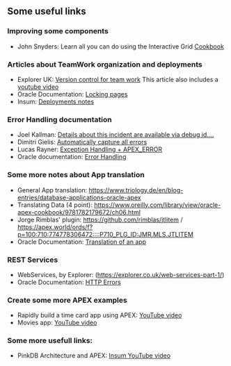 ## Some useful links
### Improving some components
- John Snyders: Learn all you can do using the Interactive Grid [Cookbook](https://hardlikesoftware.com/weblog/2019/11/04/apex-ig-cookbook-update-for-19-2/)

### Articles about TeamWork organization and deployments
- Explorer UK: [Version control for team work](https://explorer.co.uk/apex-version-control-team-working/) This article also includes a [youtube video](https://youtu.be/vVLi1HFzuiI) 
- Oracle Documentation: [Locking pages](https://docs.oracle.com/html/E39147_04/bldapp005.htm)
- Insum: [Deployments notes](https://insum.ca/oracle-apex-deployments-youre-doing-it-wrong)

### Error Handling documentation
- Joel Kallman: [Details about this incident are available via debug id....](https://joelkallman.blogspot.com/2017/01/details-about-this-incident-are.html)
- Dimitri Gielis: [Automatically capture all errors](http://dgielis.blogspot.com/2018/06/automatically-capture-all-errors-and.html)
- Lucas Rayner: [Exception Handling + APEX_ERROR](https://www.lrayner.com/post/exception-handling-apex_error-oracle-apex-19-1)
- Oracle documentation: [Error Handling](https://docs.oracle.com/database/apex-5.1/AEAPI/Example-of-an-Error-Handling-Function.htm#AEAPI2216)

### Some more notes about App translation
- General App translation: https://www.triology.de/en/blog-entries/database-applications-oracle-apex
- Translating Data (4 point): https://www.oreilly.com/library/view/oracle-apex-cookbook/9781782179672/ch06.html
- Jorge Rimblas' plugin: https://github.com/rimblas/jtlitem / https://apex.world/ords/f?p=100:710:774778306472::::P710_PLG_ID:JMR.MLS.JTLITEM
- Oracle Documentation: [Translation of an app](https://docs.oracle.com/database/121/HTMDB/global_process.htm#HTMDB14003)

### REST Services
- WebServices, by Explorer: (https://explorer.co.uk/web-services-part-1/)
- Oracle Documentation: [HTTP Errors](https://docs.oracle.com/en/cloud/iaas/messaging-cloud/csmes/rest-api-http-status-codes-and-error-messages-reference.html#GUID-F3506024-AF35-4020-98B7-AAEC6C2AC73F)

### Create some more APEX examples
- Rapidly build a time card app using APEX: [YouTube video](https://youtu.be/gvRzsfG2OWc)
- Movies app: [YouTube video](https://youtu.be/VlYa5xkF_kE)

### Some more usefull links:
- PinkDB Architecture and APEX: [Insum YouTube video](https://youtu.be/v2keRdIODnk)
